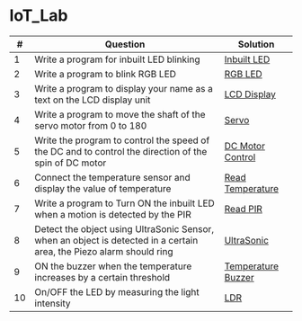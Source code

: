 # IoT_Lab

| # | Question | Solution |
|---| -------- | -------- |
| 1 | Write a program for inbuilt LED blinking | [Inbuilt LED](https://github.com/devabhixda/IoT_Lab/tree/master/Inbuilt_Led) |
| 2 | Write a program to blink RGB LED | [RGB LED](https://github.com/devabhixda/IoT_Lab/tree/master/RGB_Led) |
| 3 | Write a program to display your name as a text on the LCD display unit | [LCD Display](https://github.com/devabhixda/IoT_Lab/tree/master/LCD_Display) |
| 4 | Write a program to move the shaft of the servo motor from 0 to 180  | [Servo](https://github.com/devabhixda/IoT_Lab/tree/master/Servo) |
| 5 | Write the program to control the speed of the DC and to control the direction of the spin of DC motor | [DC Motor Control](https://github.com/devabhixda/IoT_Lab/tree/master/DC_Motor) |
| 6 | Connect the temperature sensor and display the value of temperature  | [Read Temperature](https://github.com/devabhixda/IoT_Lab/tree/master/Temperature) |
| 7 | Write a program to Turn ON the inbuilt LED when a motion is detected by the PIR | [Read PIR](https://github.com/devabhixda/IoT_Lab/tree/master/Pir) |
| 8 | Detect the object using UltraSonic Sensor, when an object is detected in a certain area, the Piezo alarm should ring | [UltraSonic](https://github.com/devabhixda/IoT_Lab/tree/master/UltraSonic) |
| 9 | ON the buzzer when the temperature increases by a certain threshold | [Temperature Buzzer](https://github.com/devabhixda/IoT_Lab/tree/master/TempBuzz) |
| 10 | On/OFF the LED by measuring the light intensity | [LDR](https://github.com/devabhixda/IoT_Lab/tree/master/Ldr) |